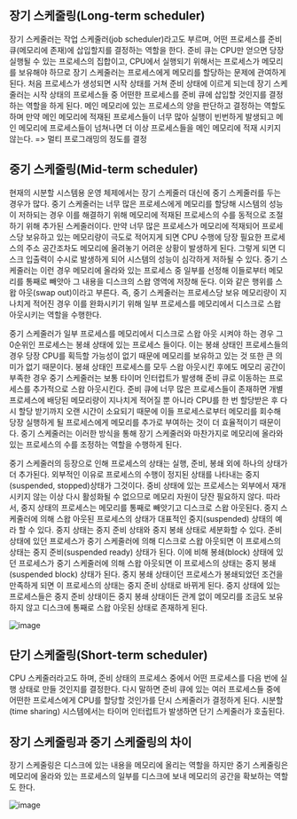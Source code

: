 ## 장기 스케줄링(Long-term scheduler)

장기 스케줄러는 작업 스케줄러(job scheduler)라고도 부르며, 어떤 프로세스를 준비 큐(메모리에 존재)에 삽입할지를 결정하는 역할을 한다.
준비 큐는 CPU만 얻으면 당장 실행될 수 있는 프로세스의 집합이고, CPU에서 실행되기 위해서는 프로세스가 메모리를 보유해야
하므로 장기 스케줄러는 프로세스에게 메모리를 할당하는 문제에 관여하게 된다. 처음 프로세스가 생성되면 시작 상태를 거쳐 준비
상태에 이르게 되는데 장기 스케줄러는 시작 상태의 프로세스들 중 어떤한 프로세스를 준비 큐에 삽입할 것인지를 결정하는 역할을 
하게 된다. 메인 메모리에 있는 프로세스의 양을 판단하고 결정하는 역할도 하며 만약 메인 메모리에 적재된 프로세스들이 너무 많아 실행이 
빈번하게 발생되고 메인 메모리에 프로세스들이 넘쳐나면 더 이상 프로세스들을 메인 메모리에
적재 시키지 않는다. => 멀티 프로그래밍의 정도를 결정

## 중기 스케줄링(Mid-term scheduler)

현재의 시분할 시스템용 운영 체제에서는 장기 스케줄러 대신에 중기 스케줄러를 두는 경우가 많다. 중기 스케줄러는 너무 많은
프로세스에게 메모리를 할당해 시스템의 성능이 저하되는 경우 이를 해결하기 위해 메모리에 적재된 프로세스의 수를 동적으로
조절하기 위해 추가된 스케줄러이다. 만약 너무 많은 프로세스가 메모리에 적재되어 프로세스당 보유하고 있는 메모리량이 극도로
적어지게 되면 CPU 수행에 당장 필요한 프로세스의 주소 공간조차도 메모리에 올려놓기 어려운 상황이 발생하게 된다. 그렇게 되면
디스크 입출력이 수시로 발생하게 되어 시스템의 성능이 심각하게 저하될 수 있다. 중기 스케줄러는 이런 경우 메모리에 올라와 있는
프로세스 중 일부를 선정해 이들로부터 메모리를 통째로 빼앗아 그 내용을 디스크의 스왑 영역에 저장해 둔다. 이와 같은 행위를
스왑 아웃(swap out)이라고 부른다. 즉, 중기 스케줄러는 프로세스당 보유 메모리량이 지나치게 적어진 경우 이를 완화시키기 위해
일부 프로세스를 메모리에서 디스크로 스왑 아웃시키는 역할을 수행한다.

중기 스케줄러가 일부 프로세스를 메모리에서 디스크로 스왑 아웃 시켜야 하는 경우 그 0순위인 프로세스는 봉쇄 상태에 있는 프로세스
들이다. 이는 봉쇄 상태인 프로세스들의 경우 당장 CPU를 획득할 가능성이 없기 때문에 메모리를 보유하고 있는 것 또한 큰 의미가 없기
때문이다. 봉쇄 상태인 프로세스를 모두 스왑 아웃시킨 후에도 메모리 공간이 부족한 경우 중기 스케줄러는 보통 타이머 인터럽트가 발생해
준비 큐로 이동하는 프로세스를 추가적으로 스왑 아웃시킨다. 준비 큐에 너무 많은 프로세스들이 존재하면 개별 프로세스에 배당된
메모리량이 지나치게 적어질 뿐 아니라 CPU를 한 번 할당받은 후 다시 할당 받기까지 오랜 시간이 소요되기 때문에 이들 프로세스로부터
메모리를 회수해 당장 실행하게 될 프로세스에게 메모리를 추가로 부여하는 것이 더 효율적이기 때문이다. 중기 스케줄러는 이러한 방식을
통해 장기 스케줄러와 마찬가지로 메모리에 올라와 있는 프로세스의 수를 조정하는 역할을 수행하게 된다.

중기 스케줄러의 등장으로 인해 프로세스의 상태는 실행, 준비, 봉쇄 외에 하나의 상태가 더 추가된다.
외부적인 이유로 프로세스의 수행이 정지된 상태를 나타내는 중지(suspended, stopped)상태가 그것이다.
중비 상태에 있는 프로세스는 외부에서 재개시키지 않는 이상 다시 활성화될 수 없으므로 메모리 자원이 당잔 필요하지 않다.
따라서, 중지 상태의 프로세스는 메모리를 통째로 빼앗기고 디스크로 스왑 아웃된다. 중지 스케줄러에 의해 스왑 아웃된 프로세스의 상태가
대표적인 중지(suspended) 상태의 예라 할 수 있다. 중지 상태는 중지 준비 상태와 중지 봉쇄 상태로 세분화할 수 있다. 준비 상태에 있던
프로세스가 중기 스케줄러에 의해 디스크로 스왑 아웃되면 이 프로세스의 상태는 중지 준비(suspended ready) 상태가 된다. 이에 비해
봉쇄(block) 상태에 있던 프로세스가 중기 스케줄러에 의해 스왑 아웃되면 이 프로세스의 상태는 중지 봉쇄(suspended block) 상태가 된다.
중지 봉쇄 상태이던 프로세스가 봉쇄되었던 조건을 만족하게 되면 이 프로세스의 상태는 중지 준비 상태로 바뀌게 된다.
중지 상태에 있는 프로세스들은 중지 준비 상태이든 중지 봉쇄 상태이든 관계 없이 메모리를 조금도 보유하지 않고 디스크에 통째로 스왑
아웃된 상태로 존재하게 된다.

![image](https://user-images.githubusercontent.com/21019088/56453508-613e1b00-637e-11e9-82b6-d75e14cfef8e.png)

## 단기 스케줄링(Short-term scheduler) 

CPU 스케줄러라고도 하며, 준비 상태의 프로세스 중에서 어떤 프로세스를 다음 번에 실행 상태로 만들 것인지를
결정한다. 다시 말하면 준비 큐에 있는 여러 프로세스들 중에 어떤한 프로세스에게 CPU를 할당할 것인가를 단시 스케줄러가 결정하게 된다.
시분할(time sharing) 시스템에서는 타이머 인터럽트가 발생하면 단기 스케줄러가 호출된다.

## 장기 스케줄링과 중기 스케줄링의 차이

장기 스케줄링은 디스크에 있는 내용을 메모리에 올리는 역할을 하지만 중기 스케줄링은 메모리에 올라와 있는 프로세스의 일부를 디스크에
보내 메모리의 공간을 확보하는 역할도 한다.

![image](https://user-images.githubusercontent.com/21019088/56453501-44094c80-637e-11e9-9a89-f1425ee34de0.png)

